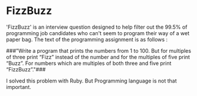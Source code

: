 # FizzBuzz
'FizzBuzz' is an interview question designed to help filter out the 99.5% of programming job candidates who can't seem to program their way of a wet paper bag. The text of the programming assignment is as follows :

###"Write a program that prints the numbers from 1 to 100. But for multiples of three print “Fizz” instead of the number and for the multiples of five print “Buzz”. For numbers which are multiples of both three and five print “FizzBuzz”."###

I solved this problem with Ruby. But Programming language is not that important.
